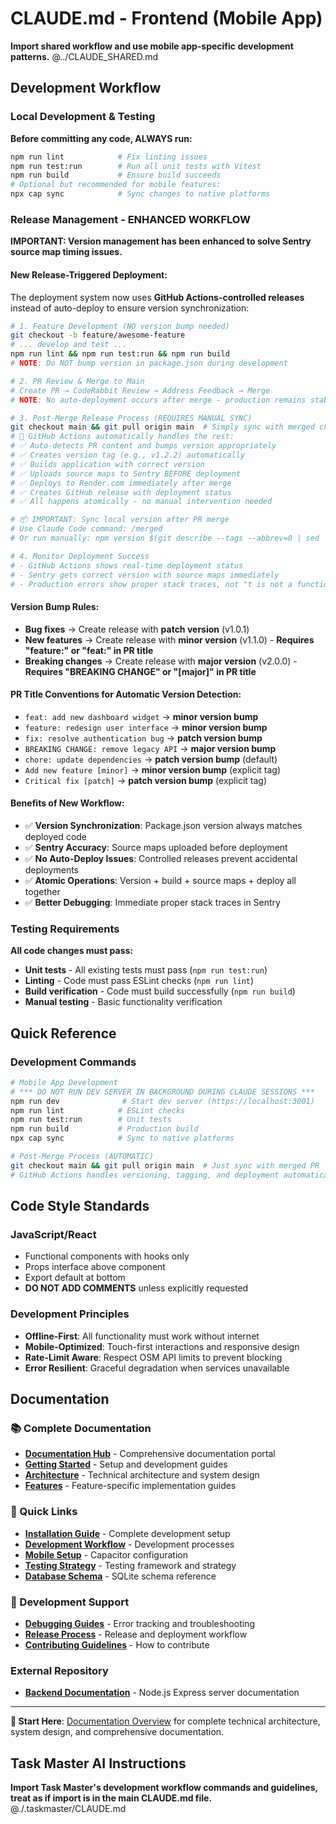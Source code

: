# CLAUDE.md - Frontend (Mobile App)

**Import shared workflow and use mobile app-specific development patterns.**
@../CLAUDE_SHARED.md

## Development Workflow

### Local Development & Testing
**Before committing any code, ALWAYS run:**

```bash
npm run lint            # Fix linting issues
npm run test:run        # Run all unit tests with Vitest
npm run build           # Ensure build succeeds
# Optional but recommended for mobile features:
npx cap sync            # Sync changes to native platforms
```

### Release Management - ENHANCED WORKFLOW

**IMPORTANT: Version management has been enhanced to solve Sentry source map timing issues.**

#### **New Release-Triggered Deployment:**

The deployment system now uses **GitHub Actions-controlled releases** instead of auto-deploy to ensure version synchronization:

```bash
# 1. Feature Development (NO version bump needed)
git checkout -b feature/awesome-feature
# ... develop and test ...
npm run lint && npm run test:run && npm run build
# NOTE: Do NOT bump version in package.json during development

# 2. PR Review & Merge to Main  
# Create PR → CodeRabbit Review → Address Feedback → Merge
# NOTE: No auto-deployment occurs after merge - production remains stable

# 3. Post-Merge Release Process (REQUIRES MANUAL SYNC)
git checkout main && git pull origin main  # Simply sync with merged changes
# 🚀 GitHub Actions automatically handles the rest:
# ✅ Auto-detects PR content and bumps version appropriately
# ✅ Creates version tag (e.g., v1.2.2) automatically
# ✅ Builds application with correct version
# ✅ Uploads source maps to Sentry BEFORE deployment
# ✅ Deploys to Render.com immediately after merge
# ✅ Creates GitHub release with deployment status
# ✅ All happens atomically - no manual intervention needed

# 📦 IMPORTANT: Sync local version after PR merge
# Use Claude Code command: /merged
# Or run manually: npm version $(git describe --tags --abbrev=0 | sed 's/v//') --no-git-tag-version

# 4. Monitor Deployment Success
# - GitHub Actions shows real-time deployment status
# - Sentry gets correct version with source maps immediately
# - Production errors show proper stack traces, not "t is not a function"
```

#### **Version Bump Rules:**
- **Bug fixes** → Create release with **patch version** (v1.0.1)
- **New features** → Create release with **minor version** (v1.1.0) - **Requires "feature:" or "feat:" in PR title**
- **Breaking changes** → Create release with **major version** (v2.0.0) - **Requires "BREAKING CHANGE" or "[major]" in PR title**

#### **PR Title Conventions for Automatic Version Detection:**
- `feat: add new dashboard widget` → **minor version bump**
- `feature: redesign user interface` → **minor version bump**  
- `fix: resolve authentication bug` → **patch version bump**
- `BREAKING CHANGE: remove legacy API` → **major version bump**
- `chore: update dependencies` → **patch version bump** (default)
- `Add new feature [minor]` → **minor version bump** (explicit tag)
- `Critical fix [patch]` → **patch version bump** (explicit tag)

#### **Benefits of New Workflow:**
- ✅ **Version Synchronization**: Package.json version always matches deployed code
- ✅ **Sentry Accuracy**: Source maps uploaded before deployment
- ✅ **No Auto-Deploy Issues**: Controlled releases prevent accidental deployments
- ✅ **Atomic Operations**: Version + build + source maps + deploy all together
- ✅ **Better Debugging**: Immediate proper stack traces in Sentry

### Testing Requirements

**All code changes must pass:**
- **Unit tests** - All existing tests must pass (`npm run test:run`)
- **Linting** - Code must pass ESLint checks (`npm run lint`)
- **Build verification** - Code must build successfully (`npm run build`)
- **Manual testing** - Basic functionality verification

## Quick Reference

### Development Commands
```bash
# Mobile App Development
# *** DO NOT RUN DEV SERVER IN BACKGROUND DURING CLAUDE SESSIONS ***
npm run dev              # Start dev server (https://localhost:3001)
npm run lint            # ESLint checks
npm run test:run        # Unit tests
npm run build           # Production build
npx cap sync            # Sync to native platforms

# Post-Merge Process (AUTOMATIC)
git checkout main && git pull origin main  # Just sync with merged PR
# GitHub Actions handles versioning, tagging, and deployment automatically
```

## Code Style Standards

### JavaScript/React
- Functional components with hooks only
- Props interface above component
- Export default at bottom
- **DO NOT ADD COMMENTS** unless explicitly requested

### Development Principles
- **Offline-First**: All functionality must work without internet
- **Mobile-Optimized**: Touch-first interactions and responsive design
- **Rate-Limit Aware**: Respect OSM API limits to prevent blocking
- **Error Resilient**: Graceful degradation when services unavailable

## Documentation

### 📚 Complete Documentation
- **[Documentation Hub](docs/)** - Comprehensive documentation portal
- **[Getting Started](docs/getting-started/)** - Setup and development guides
- **[Architecture](docs/architecture/)** - Technical architecture and system design
- **[Features](docs/features/)** - Feature-specific implementation guides

### 🚀 Quick Links
- **[Installation Guide](docs/getting-started/installation.md)** - Complete development setup
- **[Development Workflow](docs/getting-started/development-workflow.md)** - Development processes
- **[Mobile Setup](docs/getting-started/mobile-setup.md)** - Capacitor configuration
- **[Testing Strategy](docs/development/testing-strategy.md)** - Testing framework and strategy
- **[Database Schema](docs/reference/database-schema.md)** - SQLite schema reference

### 🔧 Development Support
- **[Debugging Guides](docs/development/debugging/)** - Error tracking and troubleshooting
- **[Release Process](docs/development/release-process.md)** - Release and deployment workflow
- **[Contributing Guidelines](docs/development/contributing.md)** - How to contribute

### External Repository
- **[Backend Documentation](https://github.com/Walton-Viking-Scouts/VikingsEventMgmtAPI/blob/main/CLAUDE.md)** - Node.js Express server documentation

---

**📍 Start Here**: [Documentation Overview](docs/README.md) for complete technical architecture, system design, and comprehensive documentation.

## Task Master AI Instructions
**Import Task Master's development workflow commands and guidelines, treat as if import is in the main CLAUDE.md file.**
@./.taskmaster/CLAUDE.md
